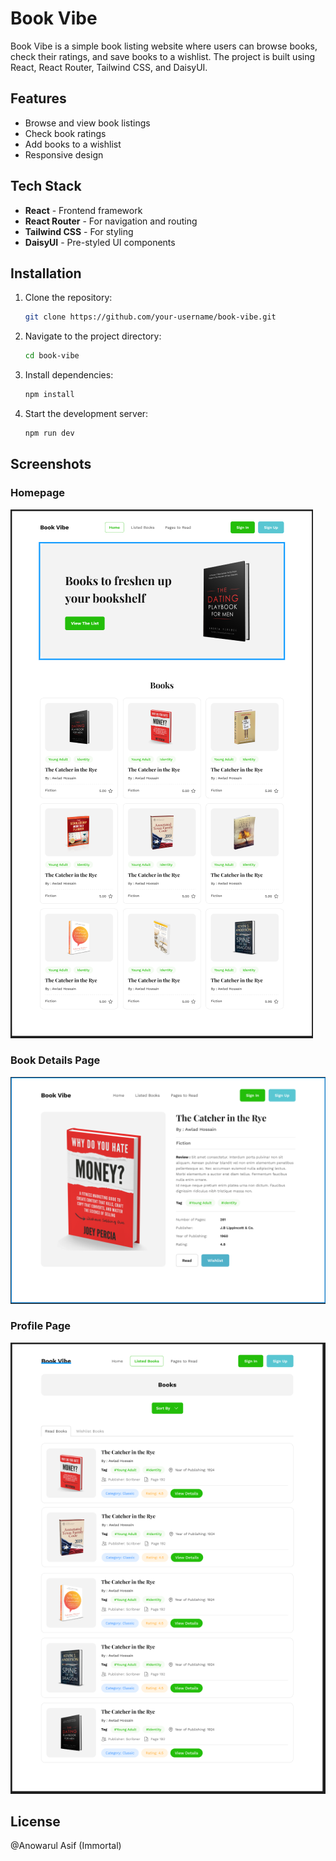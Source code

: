 # Book Vibe

Book Vibe is a simple book listing website where users can browse books, check their ratings, and save books to a wishlist. The project is built using React, React Router, Tailwind CSS, and DaisyUI.

## Features
- Browse and view book listings
- Check book ratings
- Add books to a wishlist
- Responsive design

## Tech Stack
- **React** - Frontend framework
- **React Router** - For navigation and routing
- **Tailwind CSS** - For styling
- **DaisyUI** - Pre-styled UI components

## Installation

1. Clone the repository:
   ```sh
   git clone https://github.com/your-username/book-vibe.git
   ```
2. Navigate to the project directory:
   ```sh
   cd book-vibe
   ```
3. Install dependencies:
   ```sh
   npm install
   ```
4. Start the development server:
   ```sh
   npm run dev
   ```

## Screenshots

### Homepage
![Homepage](src/assets/screenshots/homepage.png)

### Book Details Page
![Book Details](src/assets/screenshots/book-details.png)

### Profile Page
![Profile](src/assets/screenshots/profile.png)


## License
@Anowarul Asif (Immortal)
